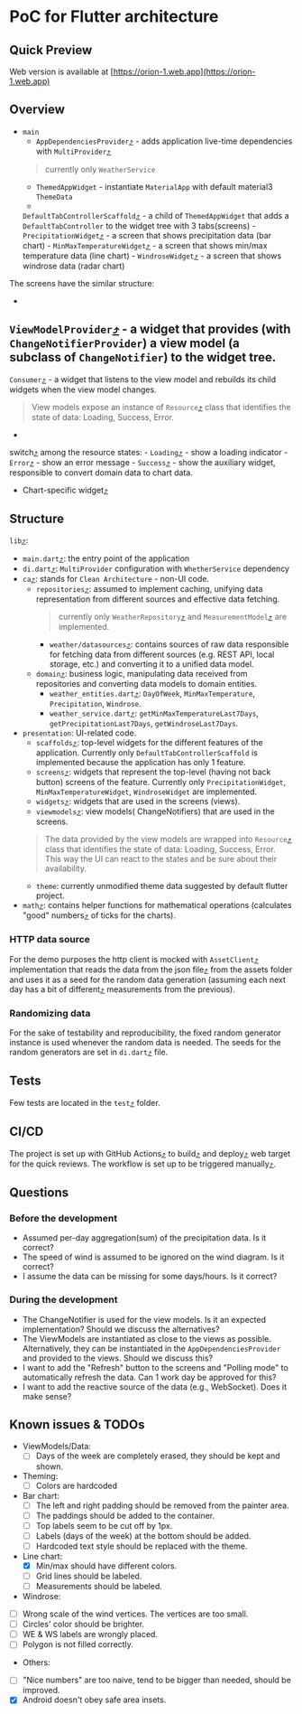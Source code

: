 # PoC for Flutter architecture

## Quick Preview

Web version is available at [https://orion-1.web.app](https://orion-1.web.app)

## Overview

- `main`
    - `AppDependenciesProvider`[⤴](https://github.com/dsame/orion-t1/blob/main/lib/di.dart) - adds application live-time
      dependencies with
      `MultiProvider`[⤴](https://github.com/dsame/orion-t1/blob/2a35827429472afa3c8925571615ce80b59cef21/lib/di.dart#L28C1-L33C7)
  > currently only `WeatherService`
    - `ThemedAppWidget` - instantiate `MaterialApp` with default material3 `ThemeData`
    -
    `DefaultTabControllerScaffold`[⤴](https://github.com/dsame/orion-t1/blob/main/lib/presentation/scaffolds/default_tab_controller.dart) -
    a child of `ThemedAppWidget` that adds a `DefaultTabController` to
    the widget tree with 3 tabs(screens)
        -
        `PrecipitationWidget`[⤴](https://github.com/dsame/orion-t1/blob/main/lib/presentation/screens/precipitation.dart) -
        a screen that shows precipitation data (bar chart)
        -
        `MinMaxTemperatureWidget`[⤴](https://github.com/dsame/orion-t1/blob/main/lib/presentation/screens/minmax_temperature.dart) -
        a screen that shows min/max temperature data (line chart)
        - `WindroseWidget`[⤴](https://github.com/dsame/orion-t1/blob/main/lib/presentation/screens/windrose.dart)  - a
          screen that shows windrose data (radar chart)

The screens have the similar structure:

-
`ViewModelProvider`[⤴](https://github.com/dsame/orion-t1/blob/2a35827429472afa3c8925571615ce80b59cef21/lib/presentation/screens/minmax_temperature.dart#L17C1-L17C39) -
a widget that provides (with `ChangeNotifierProvider`) a view model (a subclass of
`ChangeNotifier`) to the widget tree.
-
`Consumer`[⤴](https://github.com/dsame/orion-t1/blob/2a35827429472afa3c8925571615ce80b59cef21/lib/presentation/screens/minmax_temperature.dart#L18C1-L18C52) -
a widget that listens to the view model and rebuilds its child widgets when the view model changes.

> View models expose an instance of
`Resource`[⤴](https://github.com/dsame/orion-t1/blob/main/lib/presentation/viewmodels/resource.dart) class that
> identifies the state of data: Loading, Success, Error.

-
switch[⤴](https://github.com/dsame/orion-t1/blob/2a35827429472afa3c8925571615ce80b59cef21/lib/presentation/screens/minmax_temperature.dart#L19C1-L19C32)
among the resource states:
    -
    `Loading`[⤴](https://github.com/dsame/orion-t1/blob/2a35827429472afa3c8925571615ce80b59cef21/lib/presentation/screens/minmax_temperature.dart#L21C1-L21C67) -
    show a loading indicator
    -
    `Error`[⤴](https://github.com/dsame/orion-t1/blob/2a35827429472afa3c8925571615ce80b59cef21/lib/presentation/screens/minmax_temperature.dart#L24C1-L24C58) -
    show an error message
    -
    `Success`[⤴](https://github.com/dsame/orion-t1/blob/2a35827429472afa3c8925571615ce80b59cef21/lib/presentation/screens/minmax_temperature.dart#L26C1-L26C71) -
    show the auxiliary widget, responsible to convert domain data to chart data.
- Chart-specific widget[⤴](https://github.com/dsame/orion-t1/tree/main/lib/presentation/widgets)

## Structure

`lib`[⤴](https://github.com/dsame/orion-t1/tree/main/lib):

- `main.dart`[⤴](https://github.com/dsame/orion-t1/blob/main/lib/main.dart): the entry point of the application
- `di.dart`[⤴](https://github.com/dsame/orion-t1/blob/main/lib/di.dart): `MultiProvider` configuration with
  `WhetherService` dependency
- `ca`[⤴](https://github.com/dsame/orion-t1/tree/main/lib/ca): stands for `Clean Architecture` - non-UI code.
    - `repositories`[⤴](https://github.com/dsame/orion-t1/tree/main/lib/ca/repositories): assumed to implement caching,
      unifying data representation from different sources and effective
      data fetching.
      > currently only
      `WeatherRepository`[⤴](https://github.com/dsame/orion-t1/blob/main/lib/ca/repositories/weather/weather_repository.dart)
      and
      `MeasurementModel`[⤴](https://github.com/dsame/orion-t1/blob/main/lib/ca/repositories/weather/models/measurement.dart)
      are implemented.
        - `weather/datasources`[⤴](https://github.com/dsame/orion-t1/tree/main/lib/ca/repositories/weather/datasources):
          contains sources of raw data responsible for fetching data from
          different sources (e.g. REST API, local storage, etc.) and converting it to a unified data model.
    - `domain`[⤴](https://github.com/dsame/orion-t1/tree/main/lib/ca/domain): business logic, manipulating data received
      from repositories and converting data models to domain
      entities.
        - `weather_entities.dart`[⤴](https://github.com/dsame/orion-t1/blob/main/lib/ca/domain/weather_entities.dart):
          `DayOfWeek`, `MinMaxTemperature`, `Precipitation`, `Windrose`.
        - `weather_service.dart`[⤴](https://github.com/dsame/orion-t1/blob/main/lib/ca/domain/weather_service.dart):
          `getMinMaxTemperatureLast7Days`, `getPrecipitationLast7Days`, `getWindroseLast7Days`.
- `presentation`: UI-related code.
    - `scaffolds`[⤴](https://github.com/dsame/orion-t1/tree/main/lib/presentation/scaffolds): top-level widgets for the
      different features of the application. Currently only
      `DefaultTabControllerScaffold` is implemented because the application has only 1 feature.
    - `screens`[⤴](https://github.com/dsame/orion-t1/tree/main/lib/presentation/screens): widgets that represent the
      top-level (having not back button) screens of the feature. Currently only
      `PrecipitationWidget`, `MinMaxTemperatureWidget`, `WindroseWidget` are implemented.
    - `widgets`[⤴](https://github.com/dsame/orion-t1/tree/main/lib/presentation/widgets): widgets that are used in the
      screens (views).
    - `viewmodels`[⤴](https://github.com/dsame/orion-t1/tree/main/lib/presentation/viewmodels): view models(
      ChangeNotifiers) that are used in the screens.
  > The data provided by the view models are wrapped into
  `Resource`[⤴](https://github.com/dsame/orion-t1/blob/main/lib/presentation/viewmodels/resource.dart) class that
  identifies the state of
  data: Loading, Success, Error. This way the UI can react to the states and be sure about their availability.
    - `theme`: currently unmodified theme data suggested by default flutter project.
- `math`[⤴](https://github.com/dsame/orion-t1/tree/main/lib/math): contains helper functions for mathematical
  operations (calculates "good"
  numbers[⤴](https://github.com/dsame/orion-t1/blob/951028531c78331576d3f012b825b5738b21b7bc/lib/math/closest_rounded.dart#L1C1-L1C79)
  of ticks for the charts).

### HTTP data source

For the demo purposes the http client is mocked with
`AssetClient`[⤴](https://github.com/dsame/orion-t1/blob/main/lib/ca/repositories/weather/datasources/http/asset_client.dart)
implementation that reads the data from the
json file[⤴](https://github.com/dsame/orion-t1/blob/main/assets/sample_1d.json) from the assets folder and uses it as a
seed for the random data generation (assuming each next day has a bit of
different[⤴](https://github.com/dsame/orion-t1/blob/2a35827429472afa3c8925571615ce80b59cef21/lib/ca/repositories/weather/datasources/http/http_datasource.dart#L60C1-L79C67)
measurements from the previous).

### Randomizing data

For the sake of testability and reproducibility, the fixed random generator instance is used whenever the random data
is needed. The seeds for the random generators are set in
`di.dart`[⤴](https://github.com/dsame/orion-t1/blob/2a35827429472afa3c8925571615ce80b59cef21/lib/di.dart#L21C1-L23C45)
file.

## Tests

Few tests are located in the `test`[⤴](https://github.com/dsame/orion-t1/tree/main/test) folder.

## CI/CD

The project is set up with GitHub Actions[⤴](https://github.com/dsame/orion-t1/blob/main/.github/workflows/main.yml) to
build[⤴](https://github.com/dsame/orion-t1/blob/2a35827429472afa3c8925571615ce80b59cef21/.github/workflows/main.yml#L26C1-L26C31)
and
deploy[⤴](https://github.com/dsame/orion-t1/blob/2a35827429472afa3c8925571615ce80b59cef21/.github/workflows/main.yml#L30C1-L33C70)
web target for the quick reviews.
The workflow is set up to be triggered
manually[⤴](https://github.com/dsame/orion-t1/blob/2a35827429472afa3c8925571615ce80b59cef21/.github/workflows/main.yml#L8C1-L8C21).

## Questions

### Before the development

- Assumed per-day aggregation(sum) of the precipitation data. Is it correct?
- The speed of wind is assumed to be ignored on the wind diagram. Is it correct?
- I assume the data can be missing for some days/hours. Is it correct?

### During the development

- The ChangeNotifier is used for the view models. Is it an expected implementation? Should we discuss the alternatives?
- The ViewModels are instantiated as close to the views as possible. Alternatively,
  they can be instantiated in the `AppDependenciesProvider` and provided to the views. Should we discuss this?
- I want to add the "Refresh" button to the screens and "Polling mode" to automatically refresh the data. Can 1 work day
  be approved for this?
- I want to add the reactive source of the data (e.g., WebSocket). Does it make sense?

## Known issues & TODOs

- ViewModels/Data:
    - [ ] Days of the week are completely erased, they should be kept and shown.

- Theming:
    - [ ] Colors are hardcoded

- Bar chart:
    - [ ] The left and right padding should be removed from the painter area.
    - [ ] The paddings should be added to the container.
    - [ ] Top labels seem to be cut off by 1px.
    - [ ] Labels (days of the week) at the bottom should be added.
    - [ ] Hardcoded text style should be replaced with the theme.

- Line chart:
    - [x] Min/max should have different colors.
    - [ ] Grid lines should be labeled.
    - [ ] Measurements should be labeled.

- Windrose:
- [ ] Wrong scale of the wind vertices. The vertices are too small.
- [ ] Circles' color should be brighter.
- [ ] WE & WS labels are wrongly placed.
- [ ] Polygon is not filled correctly.

- Others:
- [ ] "Nice numbers" are too naive, tend to be bigger than needed, should be improved.
- [x] Android doesn't obey safe area insets.
